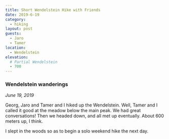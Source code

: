 ```yaml
---
title: Short Wendelstein Hike with Friends
date: 2019-6-19
category:
  - hiking
layout: post
guests:
  - Jaro
  - Tamer
location:
  - Wendelstein
elevation:
  # Partial Wendelstein
  - 700
---
```


### Wendelstein wanderings

_June 19, 2019_

Georg, Jaro and Tamer and I hiked up the Wendelstein. Well, Tamer and I called
it good at the meadow below the main peak. We had great conversations! Then we
headed down, and all met up eventually. About 600 meters up, I think.

I slept in the woods so as to begin a solo weekend hike the next day.
